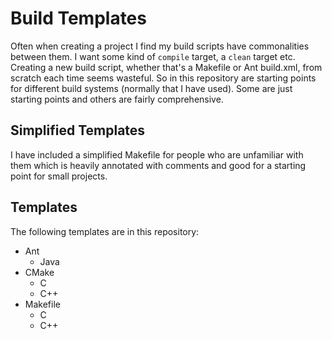 # Build Templates #

Often when creating a project I find my build scripts have commonalities
between them. I want some kind of `compile` target, a `clean` target etc.
Creating a new build script, whether that's a Makefile or Ant build.xml, from
scratch each time seems wasteful. So in this repository are starting points
for different build systems (normally that I have used). Some are just
starting points and others are fairly comprehensive.

## Simplified Templates ##

I have included a simplified Makefile for people who are unfamiliar with them
which is heavily annotated with comments and good for a starting point for
small projects.

## Templates ##

The following templates are in this repository:

* Ant
    * Java
* CMake
    * C
    * C++
* Makefile
    * C
    * C++

